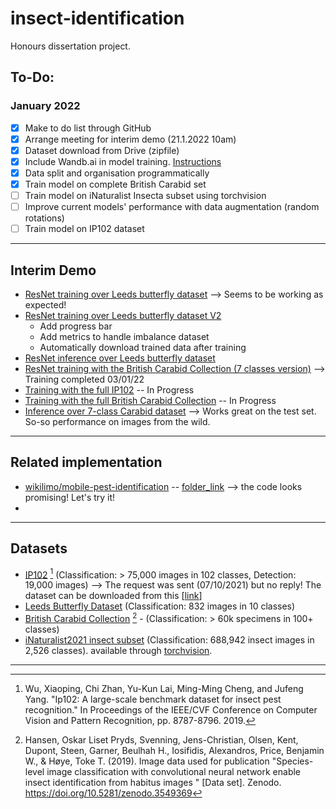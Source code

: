 # insect-identification
Honours dissertation project.

## To-Do:
### January 2022
- [X] Make to do list through GitHub
- [X] Arrange meeting for interim demo (21.1.2022 10am)
- [X] Dataset download from Drive (zipfile)
- [X] Include Wandb.ai in model training. [Instructions](https://wandb.ai/quickstart/pytorch)
- [X] Data split and organisation programmatically
- [X] Train model on complete British Carabid set
- [ ] Train model on iNaturalist Insecta subset using torchvision
- [ ] Improve current models' performance with data augmentation (random rotations)
- [ ] Train model on IP102 dataset

---
## Interim Demo
- [ResNet training over Leeds butterfly dataset](https://colab.research.google.com/drive/1JqHID3-KIvsfbumllTjkLdK874SsaJNE?usp=sharing) --> Seems to be working as expected!
- [ResNet training over Leeds butterfly dataset V2](https://colab.research.google.com/drive/1oSc3CjQWnoguIFReSTg5YSlTJ0R0v5LG?usp=sharing)
  - Add progress bar
  - Add metrics to handle imbalance dataset
  - Automatically download trained data after training
- [ResNet inference over Leeds butterfly dataset](https://colab.research.google.com/drive/1c8VLUCzBIN1YQsZRbxZehzIvayy_TLSO?usp=sharing)
- [ResNet training with the British Carabid Collection (7 classes version)](https://colab.research.google.com/drive/16oIcx00ae0xaplaCDcvFyCOrd8zcLKLM?usp=sharing) --> Training completed 03/01/22
- [Training with the full IP102](https://colab.research.google.com/drive/1uCMSaN3Xq_CiHeduMSPDhU1hi-STMkER?usp=sharing) -- In Progress
- [Training with the full British Carabid Collection](https://colab.research.google.com/drive/1d4mfJhuquR0AEMNnJK8Xet-4_RD8ooCW?usp=sharing) -- In Progress
- [Inference over 7-class Carabid dataset](https://colab.research.google.com/drive/1lhOWyEJ9Y9N2nN4qeGGJ5_ISNnAHv8Bm?usp=sharing) --> Works great on the test set. So-so performance on images from the wild.
---
## Related implementation
- [wikilimo/mobile-pest-identification](https://github.com/wikilimo/mobile-pest-identification) -- [folder_link]() --> the code looks promising! Let's try it!
- 
---
## Datasets
- [IP102](https://github.com/xpwu95/IP102) [^1] (Classification: > 75,000 images in 102 classes, Detection: 19,000 images) --> The request was sent (07/10/2021) but no reply! The dataset can be downloaded from this [[link](https://drive.google.com/drive/folders/1svFSy2Da3cVMvekBwe13mzyx38XZ9xWo?usp=sharing)]
- [Leeds Butterfly Dataset](http://www.josiahwang.com/dataset/leedsbutterfly/) (Classification: 832 images in 10 classes)
- [British Carabid Collection](https://zenodo.org/record/3549369#.XvI_jMfVLIU) [^2] - (Classification: > 60k specimens in 100+ classes)
- [iNaturalist2021 insect subset](https://github.com/visipedia/inat_comp/tree/master/2021) (Classification: 688,942 insect images in 2,526 classes). available through [torchvision](https://pytorch.org/vision/stable/datasets.html#inaturalist).
---
[^1]: Wu, Xiaoping, Chi Zhan, Yu-Kun Lai, Ming-Ming Cheng, and Jufeng Yang. "Ip102: A large-scale benchmark dataset for insect pest recognition." In Proceedings of the IEEE/CVF Conference on Computer Vision and Pattern Recognition, pp. 8787-8796. 2019.
[^2]: Hansen, Oskar Liset Pryds, Svenning, Jens-Christian, Olsen, Kent, Dupont, Steen, Garner, Beulhah H., Iosifidis, Alexandros, Price, Benjamin W., & Høye, Toke T. (2019). Image data used for publication "Species-level image classification with convolutional neural network enable insect identification from habitus images " [Data set]. Zenodo. https://doi.org/10.5281/zenodo.3549369
